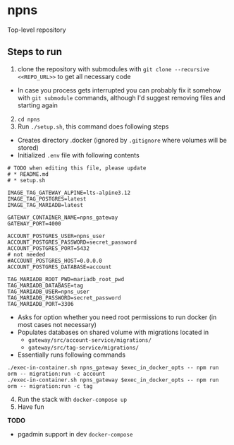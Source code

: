 # npns
Top-level repository

## Steps to run

1. clone the repository with submodules with `git clone --recursive <<REPO_URL>>` to get all necessary code
  * In case you process gets interrupted you can probably fix it somehow with `git submodule` commands, although I'd suggest removing files and starting again
2. `cd npns`
3. Run `./setup.sh`, this command does following steps
  * Creates directory .docker (ignored by `.gitignore` where volumes will be stored)
  * Initialized `.env` file with following contents
  ```
  # TODO when editing this file, please update
  # * README.md
  # * setup.sh

  IMAGE_TAG_GATEWAY_ALPINE=lts-alpine3.12
  IMAGE_TAG_POSTGRES=latest
  IMAGE_TAG_MARIADB=latest

  GATEWAY_CONTAINER_NAME=npns_gateway
  GATEWAY_PORT=4000

  ACCOUNT_POSTGRES_USER=npns_user
  ACCOUNT_POSTGRES_PASSWORD=secret_password
  ACCOUNT_POSTGRES_PORT=5432
  # not needed
  #ACCOUNT_POSTGRES_HOST=0.0.0.0
  ACCOUNT_POSTGRES_DATABASE=account

  TAG_MARIADB_ROOT_PWD=mariadb_root_pwd
  TAG_MARIADB_DATABASE=tag
  TAG_MARIADB_USER=npns_user
  TAG_MARIADB_PASSWORD=secret_password
  TAG_MARIADB_PORT=3306
  ```
  * Asks for option whether you need root permissions to run docker (in most cases not necessary)
  * Populates databases on shared volume with migrations located in
    * `gateway/src/account-service/migrations/`
    * `gateway/src/tag-service/migrations/`
  * Essentially runs following commands
  ```
  ./exec-in-container.sh npns_gateway $exec_in_docker_opts -- npm run orm -- migration:run -c account
  ./exec-in-container.sh npns_gateway $exec_in_docker_opts -- npm run orm -- migration:run -c tag
  ```
4. Run the stack with `docker-compose up`
5. Have fun

**TODO**
* pgadmin support in dev `docker-compose`

